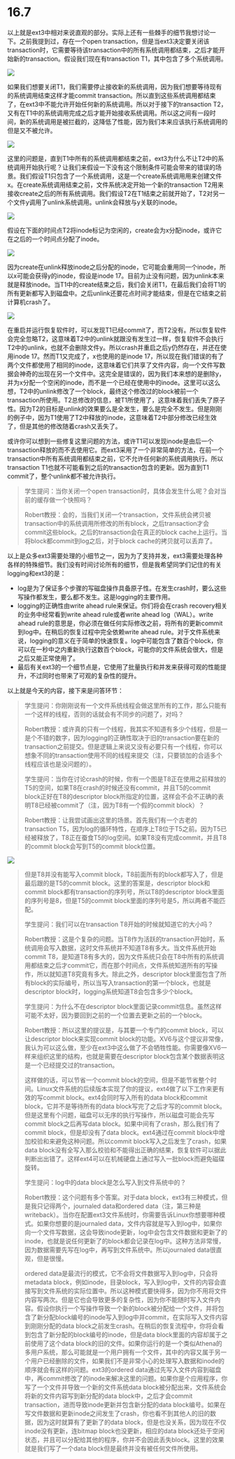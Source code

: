 # 16.7

以上就是ext3中相对来说直观的部分。实际上还有一些棘手的细节我想讨论一下。之前我提到过，存在一个open transaction，但是当ext3决定要关闭该transaction时，它需要等待该transaction中的所有系统调用都结束，之后才能开始新的transaction。假设我们现在有transaction T1，其中包含了多个系统调用。

![](../.gitbook/assets/image%20%28680%29.png)

如果我们想要关闭T1，我们需要停止接收新的系统调用，因为我们想要等待现有的系统调用结束这样才能commit transaction。所以直到这些系统调用都结束了，在ext3中不能允许开始任何新的系统调用。所以对于接下的transaction T2，又有在T1中的系统调用完成之后才能开始接收系统调用。所以这之间有一段时间，新的系统调用是被拦截的，这降低了性能，因为我们本来应该执行系统调用的但是又不被允许。

![](../.gitbook/assets/image%20%28668%29.png)

这里的问题是，直到T1中所有的系统调用都结束之前，ext3为什么不让T2中的系统调用开始执行呢？让我们来假设一下没有这个限制条件可能会带来的错误的场景。我们假设T1只包含了一个系统调用，这是一个create系统调用用来创建文件x。在create系统调用结束之前，文件系统决定开始一个新的transaction T2用来接收create之后的所有系统调用。我们假设T2在T1结束之前就开始了，T2对另一个文件y调用了unlink系统调用。unlink会释放与y关联的inode。

![](../.gitbook/assets/image%20%28669%29.png)

假设在下面的时间点T2将inode标记为空闲的，create会为x分配inode，或许它在之后的一个时间点分配了inode。

![](../.gitbook/assets/image%20%28677%29.png)

因为create在unlink释放inode之后分配的inode，它可能会重用同一个inode，所以x可能会获得y的inode，假设是inode 17。目前为止没有问题，因为unlink本来就是释放inode。当T1中的create结束之后，我们会关闭T1，在最后我们会将T1的所有更新都写入到磁盘中。之后unlink还要花点时间才能结束，但是在它结束之前计算机crash了。

![](../.gitbook/assets/image%20%28672%29.png)

在重启并运行恢复软件时，可以发现T1已经commit了，而T2没有。所以恢复软件会完全忽略T2，这意味着T2中的unlink就跟没有发生过一样，恢复软件不会执行T2中的unlink，也就不会删除文件y。所以crash并重启之后y仍然存在，并还在使用inode 17。然而T1又完成了，x也使用的是inode 17，所以现在我们错误的有了两个文件都使用了相同的inode，这意味着它们共享了文件内容，向一个文件写数据会神奇的出现在另一个文件中。这完全是错误的，因为我们本来想的是删除y，并为x分配一个空闲的inode，而不是一个已经在使用中的inode。这里可以这么想，T2中的unlink修改了一个block，最终这个修改过的block被前一个transaction所使用。T2总修改的信息，被T1所使用了，这意味着我们丢失了原子性。因为T2的目标是unlink的效果要么是全发生，要么是完全不发生。但是刚刚的例子中，因为T1使用了T2中释放的inode，这意味着T2中部分修改已经生效了，但是其他的修改随着crash又丢失了。

或许你可以想到一些修复这里问题的方法，或许T1可以发现inode是由后一个transaction释放的而不去使用它。而ext3采用了一个非常简单的方法，在前一个transaction中所有系统调用都结束之前，它不允许任何新的系统调用执行。所以transaction T1也就不可能看到之后的transaction包含的更新。因为直到T1 commit了，整个unlink都不被允许执行。

> 学生提问：当你关闭一个open transaction时，具体会发生什么呢？会对当前的缓存做一个快照吗？
>
> Robert教授：会的，当我们关闭一个transaction，文件系统会拷贝被transaction中的系统调用所修改的所有block，之后transaction才会commit这些block。之后的transaction会在真正的block cache上运行。当将block都commit到log之后，对于block cache的拷贝就可以丢弃了。

以上是众多ext3需要处理的小细节之一，因为为了支持并发，ext3需要处理各种各样的特殊细节。我们没有时间讨论所有的细节，但是我希望同学们记住的有关logging和ext3的是：

* log是为了保证多个步骤的写磁盘操作具备原子性。在发生crash时，要么这些写操作都发生，要么都不发生。这是logging的主要作用。
* logging的正确性由write ahead rule来保证。你们将会在crash recovery相关的业务中经常看到write ahead rule或者write ahead log（WAL）。write ahead rule的意思是，你必须在做任何实际修改之前，将所有的更新commit到log中。在稍后的恢复过程中完全依赖write ahead rule。对于文件系统来说，logging的意义在于简单的快速恢复。log中可能包含了数百个block，你可以在一秒中之内重新执行这数百个block，可能你的文件系统会很大，但是之后又能正常使用了。
* 最后有关ext3的一个细节点是，它使用了批量执行和并发来获得可观的性能提升，不过同时也带来了可观的复杂性的提升。

以上就是今天的内容，接下来是问答环节：

> 学生提问：你刚刚说有一个文件系统线程会做这里所有的工作，那么只能有一个这样的线程，否则的话就会有不同步的问题了，对吗？
>
> Robert教授：或许真的只有一个线程，我其实不知道有多少个线程，但是一是个不错的数字，因为logging的正确性取决于旧的transaction要在新的transaction之前提交。但是逻辑上来说又没有必要只有一个线程，你可以想象不同的transaction使用不同的线程来提交（注，只要锁加的合适多个线程应该也是没问题的）。
>
> 学生提问：当你在讨论crash的时候，你有一个图是T8正在使用之前释放的T5的空间，如果T8在crash的时候还没有commit，并且T5的commit block正好在T8的descriptor block所指定的位置，这样会不会不正确的表明T8已经被commit了（注，因为T8有一个假的commit block）？
>
> Robert教授：让我尝试画出这里的场景。首先我们有一个古老的transaction T5，因为log的循环特性，在顺序上T8位于T5之前。因为T5已经被释放了，T8正在蚕食T5的log空间。如果T8没有完成commit，并且T8的commit block会写到T5的commit block位置。

![](../.gitbook/assets/image%20%28692%29.png)

> 但是T8并没有能写入commit block，T8前面所有的block都写入了，但是最后跟的是T5的commit block。这里的答案是，descriptor block和commit block都有transaction的序列号，所以T8的descriptor block里面的序列号是8，但是T5的commit block里面的序列号是5，所以两者不能匹配。
>
> 学生提问：我们可以在transaction T8开始的时候就知道它的大小吗？
>
> Robert教授：这是个复杂的问题。当T8作为活跃的transaction开始时，系统调用会写入数据，这时文件系统并不知道T8有多大。当文件系统开始commit T8，是知道T8有多大的，因为文件系统只会在T8中所有的系统调用都结束之后才commit它，而在那个时间点，文件系统知道所有的写操作，所以就知道T8究竟有多大。除此之外，descriptor block里面包含了所有block的实际编号，所以当写入transaction的第一个block，也就是descriptor block时，logging系统知道T8会包含多少个block。
>
> 学生提问：为什么不在descriptor block里面记录commit信息。虽然这样可能不太好，因为要回到之前的一个位置去更新之前的一个block。
>
> Robert教授：所以这里的提议是，与其要一个专门的commit block，可以让descriptor block来实现commit block的功能。XV6与这个提议非常像，我认为可以这么做，至少在ext3中这么做了不会牺牲性能。你需要像XV6一样来组织这里的结构，也就是需要在descriptor block包含某个数据表明这是一个已经提交过的transaction。
>
> 这样做的话，可以节省一个commit block的空间，但是不能节省整个时间。Linux文件系统的后续版本实现了你的提议，ext4做了以下工作来更有效的写commit block。ext4会同时写入所有的data block和commit block，它并不是等待所有的data block写完了之后才写的commit block。但是这里有个问题，磁盘可以无序的执行写操作，所以磁盘可能会先写commit block之后再写data block。如果中间有了crash，那么我们有了commit block，但是却没有了data block。ext4通过在commit block中增加校验和来避免这种问题。所以commit block写入之后发生了crash，如果data block没有全写入那么校验和不能得出正确的结果，恢复软件可以据此判断出出错了。这样ext4可以在机械硬盘上通过写入一批block而避免磁碟旋转。
>
> 学生提问：log中的data block是怎么写入到文件系统中的？
>
> Robert教授：这个问题有多个答案。对于data block，ext3有三种模式，但是我只记得两个，journaled data和ordered data（注，第三种是writeback）。当你在配置ext3文件系统时，你需要告诉Linux你想要哪种模式。如果你想要的是journaled data，文件内容就是写入到log中，如果你向一个文件写数据，这会导致inode更新，log中会包含文件数据和更新了的inode，也就是说任何更新了的block都会记录在log中。这种方法非常慢，因为数据需要先写在log中，再写到文件系统中。所以journaled data很直观，但是很慢。
>
> ordered data是最流行的模式，它不会将文件数据写入到log中，只会将metadata block，例如inode，目录block，写入到log中，文件的内容会直接写到文件系统的实际位置中。所以这种模式要快得多，因为你不用将文件内容写两次。但是它也会导致更多的复杂性，因为你不能随时写入文件内容。假设你执行一个写操作导致一个新的block被分配给一个文件，并将包含了新分配block编号的inode写入到log中并commit，在实际写入文件内容到刚刚分配的data block之前发生crash。在稍后的恢复流程中，你将会看到包含了新分配的block编号的inode，但是data block里面的内容却属于之前使用了这个data block的旧的文件。如果你运行的是一个类似Athena的多用户系统，那么可能就是一个用户拥有一个文件，其中的内容又属于另一个用户已经删除的文件，如果我们不是非常小心的处理写入数据和inode的顺序就会有这样的问题。ext3的ordered data通过先写入文件内容到磁盘中，再commit修改了的inode来解决这里的问题。如果你是个应用程序，你写了一个文件并导致一个新的文件系统data block被分配出来，文件系统会将新的文件内容写到新分配的data block中，之后才会commit transaction，进而导致inode更新并包含新分配的data block编号。如果在写文件数据和更新inode之间发生了crash，你也看不到其他人的旧的数据，因为这时就算有了更新了的data block，但是也没关系，因为现在不仅inode没有更新，连bitmap block也没更新，相应的data block还处于空闲状态，并且可以分配给其他的程序，你并不会因此丢失block。这里的效果就是我们写了一个data block但是最终并没有被任何文件所使用。


